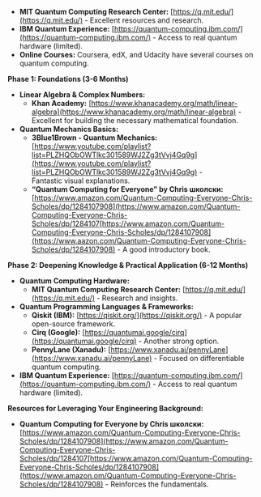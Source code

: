 * **MIT Quantum Computing Research Center:** [https://q.mit.edu/](https://q.mit.edu/) - Excellent resources and research.
* **IBM Quantum Experience:** [https://quantum-computing.ibm.com/](https://quantum-computing.ibm.com/) - Access to real quantum hardware (limited).
* **Online Courses:** Coursera, edX, and Udacity have several courses on quantum computing.

**Phase 1: Foundations (3-6 Months)**

* **Linear Algebra & Complex Numbers:**
    * **Khan Academy:** [https://www.khanacademy.org/math/linear-algebra](https://www.khanacademy.org/math/linear-algebra) - Excellent for building the 
necessary mathematical foundation.
* **Quantum Mechanics Basics:**
    * **3Blue1Brown - Quantum Mechanics:** 
[https://www.youtube.com/playlist?list=PLZHQObOWTlkc301589WJ2Zg3tVvj4Gq9g](https://www.youtube.com/playlist?list=PLZHQObOWTlkc301589WJ2Zg3tVvj4Gq9g) -  
Fantastic visual explanations.
    * **“Quantum Computing for Everyone” by Chris школски:** 
[https://www.amazon.com/Quantum-Computing-Everyone-Chris-Scholes/dp/1284107908](https://www.amazon.com/Quantum-Computing-Everyone-Chris-Scholes/dp/1284107[https://www.amazon.com/Quantum-Computing-Everyone-Chris-Scholes/dp/1284107908](https://www.aazon.com/Quantum-Computing-Everyone-Chris-Scholes/dp/1284107908) - A good introductory book.

**Phase 2: Deepening Knowledge & Practical Application (6-12 Months)**

* **Quantum Computing Hardware:**
    * **MIT Quantum Computing Research Center:** [https://q.mit.edu/](https://q.mit.edu/) - Research and insights.
* **Quantum Programming Languages & Frameworks:**
    * **Qiskit (IBM):** [https://qiskit.org/](https://qiskit.org/) - A popular open-source framework.
    * **Cirq (Google):** [https://quantumai.google/cirq](https://quantumai.google/cirq) - Another strong option.
    * **PennyLane (Xanadu):** [https://www.xanadu.ai/pennyLane](https://www.xanadu.ai/pennyLane) - Focused on differentiable quantum computing.
* **IBM Quantum Experience:** [https://quantum-computing.ibm.com/](https://quantum-computing.ibm.com/) - Access to real quantum hardware (limited).

**Resources for Leveraging Your Engineering Background:**

* **Quantum Computing for Everyone by Chris школски:** 
[https://www.amazon.com/Quantum-Computing-Everyone-Chris-Scholes/dp/1284107908](https://www.amazon.com/Quantum-Computing-Everyone-Chris-Scholes/dp/1284107[https://www.amazon.com/Quantum-Computing-Everyone-Chris-Scholes/dp/1284107908](https://www.amazon.om/Quantum-Computing-Everyone-Chris-Scholes/dp/1284107908) -  Reinforces the fundamentals.